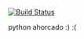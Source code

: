 [![Build Status](https://travis-ci.com/nicolascarratala/ahorcadopy.svg?branch=master)](https://travis-ci.com/nicolascarratala/ahorcadopy)

python ahorcado :) :(